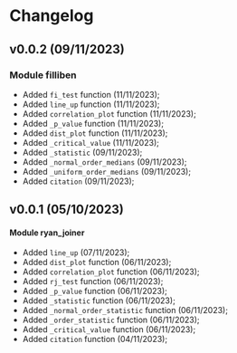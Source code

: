 # Changelog


## v0.0.2 (09/11/2023)

### Module filliben
- Added ``fi_test`` function (11/11/2023);
- Added ``line_up`` function (11/11/2023);
- Added ``correlation_plot`` function (11/11/2023);
- Added ``_p_value`` function (11/11/2023);
- Added ``dist_plot`` function (11/11/2023);
- Added ``_critical_value`` (11/11/2023);
- Added ``_statistic`` (09/11/2023);
- Added ``_normal_order_medians`` (09/11/2023);
- Added ``_uniform_order_medians`` (09/11/2023);
- Added ``citation`` (09/11/2023);


## v0.0.1 (05/10/2023)


#### Module ryan_joiner
- Added ``line_up`` (07/11/2023);
- Added ``dist_plot`` function (06/11/2023);
- Added ``correlation_plot`` function (06/11/2023);
- Added ``rj_test`` function (06/11/2023);
- Added ``_p_value`` function (06/11/2023);
- Added ``_statistic`` function (06/11/2023);
- Added ``_normal_order_statistic`` function (06/11/2023);
- Added ``_order_statistic`` function (06/11/2023);
- Added ``_critical_value`` function (06/11/2023);
- Added ``citation`` function (04/11/2023);





